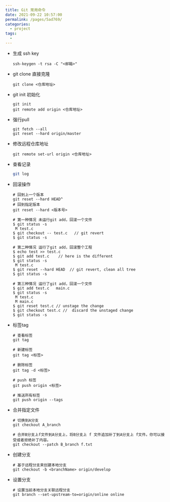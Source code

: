 ```yaml
---
title: Git 常用命令
date: 2021-09-22 10:57:00
permalink: /pages/5ad769/
categories:
  - project
tags:
  - 
---
```


- 生成 ssh key
    ```
    ssh-keygen -t rsa -C "<邮箱>" 
    ```
- git clone 直接克隆
    ```
    git clone <仓库地址>
    ```
- git init 初始化
    ```
    git init
    git remote add origin <仓库地址>
    ```
- 强行pull
    ```
    git fetch --all 
    git reset --hard origin/master 
    ```
- 修改远程仓库地址
    ```
    git remote set-url origin <仓库地址>
    ```
- 查看记录
    ```bash
    git log
    ```
- 回滚操作
    ```
    # 回到上一个版本
    git reset --hard HEAD^
    # 回到指定版本
    git reset --hard <版本号>
    ```
    ```
    # 第一种情况 未运行git add，回滚一个文件
    $ git status -s
     M test.c
    $ git checkout -- test.c   // git revert
    $ git status -s
    
    # 第二种情况 运行了git add，回滚整个工程
    $ echo test >> test.c
    $ git add test.c    // here is the different
    $ git status -s
     M test.c
    $ git reset --hard HEAD  // git revert, clean all tree
    $ git status -s
    
    # 第三种情况 运行了git add，回滚一个文件
    $ git add test.c   main.c 
    $ git status -s
     M test.c
     M main.c
    $ git reset test.c // unstage the change
    $ git checkout test.c //  discard the unstaged change
    $ git status -s
    ```
- 标签tag
    ```
    # 查看标签
    git tag
    
    # 新建标签
    git tag <标签>
    
    # 删除标签
    git tag -d <标签>
    
    # push 标签
    git push origin <标签>
    
    # 推送所有标签
    git push origin --tags
    ```
- 合并指定文件
    ```
    # 切换到A分支
    git checkout A_branch
    
    # 合并B分支上f文件到A分支上，将B分支上 f 文件追加补丁到A分支上 f文件。你可以接受或者拒绝补丁内容。
    git checkout --patch B_branch f.txt
    ```
- 创建分支
    ```
    # 基于远程分支来创建本地分支
    git checkout -b <branchName> origin/develop
    ```
- 设置分支
    ```
    # 设置当前本地分支关联远程分支
    git branch --set-upstream-to=origin/online online
    ```
    